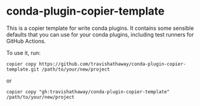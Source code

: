 # conda-plugin-copier-template

This is a copier template for write conda plugins. It contains some sensible
defaults that you can use for your conda plugins, including test runners for
GitHub Actions.

To use it, run:

```
copier copy https://github.com/travishathaway/conda-plugin-copier-template.git /path/to/your/new/project
```

or

```
copier copy "gh:travishathaway/conda-plugin-copier-template" /path/to/your/new/project
```
